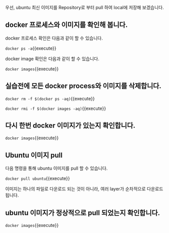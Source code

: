 우선, ubuntu 최신 이미지를 Repository로 부터 pull 하여 local에 저장해 보겠습니다.

## docker 프로세스와 이미지를 확인해 봅니다.
docker 프로세스 확인은 다음과 같이 할 수 있습니다.

`docker ps -a`{{execute}}

docker image 확인은 다음과 같이 할 수 있습니다.

`docker images`{{execute}}

## 실습전에 모든 docker process와 이미지를 삭제합니다.
`docker rm -f $(docker ps -aq)`{{execute}}

`docker rmi -f $(docker images -aq)`{{execute}}

## 다시 한번 docker 이미지가 있는지 확인합니다.
`docker images`{{execute}}

## Ubuntu 이미지 pull

다음 명령을 통해 ubuntu 이미지를 pull 할 수 있습니다.

`docker pull ubuntu`{{execute}}

이미지는 하나의 파일로 다운로드 되는 것이 아니라, 여러 layer가 순차적으로 다운로드 됩니다.

## ubuntu 이미지가 정상적으로 pull 되었는지 확인합니다.
`docker images`{{execute}}
